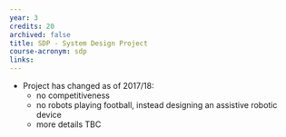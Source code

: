 ```yaml
---
year: 3
credits: 20
archived: false
title: SDP - System Design Project
course-acronym: sdp
links:
---
```


- Project has changed as of 2017/18:
  - no competitiveness
  - no robots playing football, instead designing an assistive robotic device
  - more details TBC
